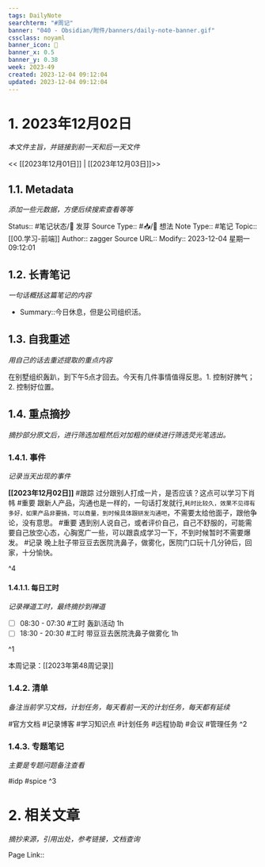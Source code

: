 ```yaml
---
tags: DailyNote
searchterm: "#周记"
banner: "040 - Obsidian/附件/banners/daily-note-banner.gif"
cssclass: noyaml
banner_icon: 💌
banner_x: 0.5
banner_y: 0.38
week: 2023-49
created: 2023-12-04 09:12:04
updated: 2023-12-04 09:12:04
---
```


# 1. 2023年12月02日

_本文件主旨，并链接到前一天和后一天文件_

<< [[2023年12月01日]] | [[2023年12月03日]]>>

## 1.1. Metadata

_添加一些元数据，方便后续搜索查看等等_

Status:: #笔记状态/🌱 发芽
Source Type:: #📥/💭 想法 
Note Type:: #笔记
Topic:: [[00.学习-前端]]
Author:: zagger
Source URL::
Modify:: 2023-12-04 星期一 09:12:01

## 1.2. 长青笔记

_一句话概括这篇笔记的内容_

- Summary::今日休息，但是公司组织活。

## 1.3. 自我重述

_用自己的话去重述提取的重点内容_

在别墅组织轰趴，到下午5点才回去。今天有几件事情值得反思。1. 控制好脾气；2. 控制好位置。
## 1.4. 重点摘抄

_摘抄部分原文后，进行筛选加粗然后对加粗的继续进行筛选荧光笔选出。_

### 1.4.1. 事件

_记录当天出现的事件_

**[[2023年12月02日]]** 
#跟踪 过分跟别人打成一片，是否应该？这点可以学习下肖帏
#重要 跟新人产品，沟通也是一样的，一句话打发就行,`耗时比较久，效果不见得有多好，如果产品非要搞，可以商量，到时候具体跟研发沟通吧`，不需要太给他面子，跟他争论，没有意思。
#重要  遇到别人说自己，或者评价自己，自己不舒服的，可能需要自己放空心态，心胸宽广一些，可以跟袁成学习一下，不到时候暂时不需要爆发。
#记录 晚上肚子带豆豆去医院洗鼻子，做雾化，医院门口玩十几分钟后，回家，十分愉快。

^4
#### 1.4.1.1. 每日工时

_记录禅道工时，最终摘抄到禅道_

- [ ] 08:30 - 07:30 #工时 轰趴活动 1h
- [ ] 18:30 - 20:30 #工时  带豆豆去医院洗鼻子做雾化 1h

^1

本周记录：[[2023年第48周记录]]

### 1.4.2. 清单

_备注当前学习文档，计划任务，每天看前一天的计划任务，每天都有延续_

#官方文档 
#记录博客
#学习知识点
#计划任务
#远程协助
#会议 
#管理任务
^2

### 1.4.3. 专题笔记

_主要是专题问题备注查看_

#idp
#spice
^3

# 2. 相关文章

_摘抄来源，引用出处，参考链接，文档查询_

Page Link::

